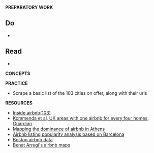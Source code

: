 **PREPARATORY WORK**

Do
-
-

Read
-
-

**CONCEPTS**




**PRACTICE**

- Scrape a basic list of the 103 cities on offer, along with their urls

**RESOURCES**

- [Inside airbnb(103)](http://insideairbnb.com/get-the-data.html)
- [Kommenda et al, UK areas with one airbnb for every four homes, Guardian](https://www.theguardian.com/technology/2020/feb/20/revealed-the-areas-in-the-uk-with-one-airbnb-for-every-four-homes)
- [Mapping the dominance of airbnb in Athens](https://medium.com/athenslivegr/mapping-the-dominance-of-airbnb-in-athens-4cb9e0657e80)
- [Airbnb listing popularity analysis based on Barcelona](https://rstudio-pubs-static.s3.amazonaws.com/407929_afc5ef0f2ad648389447a6ca3f4a7cd4.html)
- [Boston airbnb data](https://www.kaggle.com/airbnb/boston)
- [Benat Arregi's airbnb maps](https://barregi.com/airbnbmaps)

